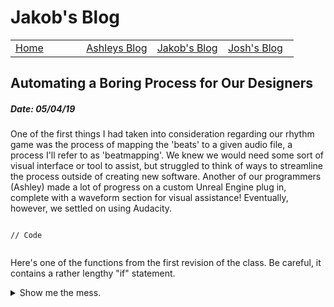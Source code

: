 # Jakob's Blog
 
 <!-- Nav -->
<table style="border:0px none;" width="100%">
	<tr>
		<td width="25%"> <a href="index.html"> Home </a> </td>
		<td width="25%"> <a href="amsBlog.html">Ashleys Blog</a> </td>
		<td width="25%"> <a href="jakobBlog.html">Jakob's Blog</a> </td>
		<td width="25%"> <a href="joshBlog.html">Josh's Blog</a> </td>
	</tr>
</table>

<!-- Main Content -->

## Automating a Boring Process for Our Designers
##### Date: 05/04/19

One of the first things I had taken into consideration regarding our rhythm game was the process of mapping the 'beats' to a given audio file, a process I'll refer to as 'beatmapping'. We knew we would need some sort of visual interface or tool to assist, but struggled to think of ways to streamline the process outside of creating new software. Another of our programmers (Ashley) made a lot of progress on a custom Unreal Engine plug in, complete with a waveform section for visual assistance! Eventually, however, we settled on using Audacity.

```

// Code
	
```

Here's one of the functions from the first revision of the class. Be careful, it contains a rather lengthy "if" statement.

<details><summary>Show me the mess.</summary>
<p>


```C++
std::cout << "Hello world!" << std::endl;
```

</p>
</details>
